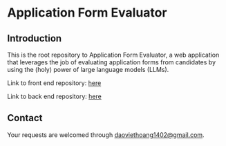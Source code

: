 # Application Form Evaluator

## Introduction

This is the root repository to Application Form Evaluator, a web application that leverages the job of evaluating application forms from candidates by using the (holy) power of large language models (LLMs).

Link to front end repository: [here](https://github.com/daoviethoang1402/application-form-evaluator-frontend)

Link to back end repository: [here](https://github.com/daoviethoang1402/application-form-evaluator-backend)

## Contact

Your requests are welcomed through daoviethoang1402@gmail.com.
